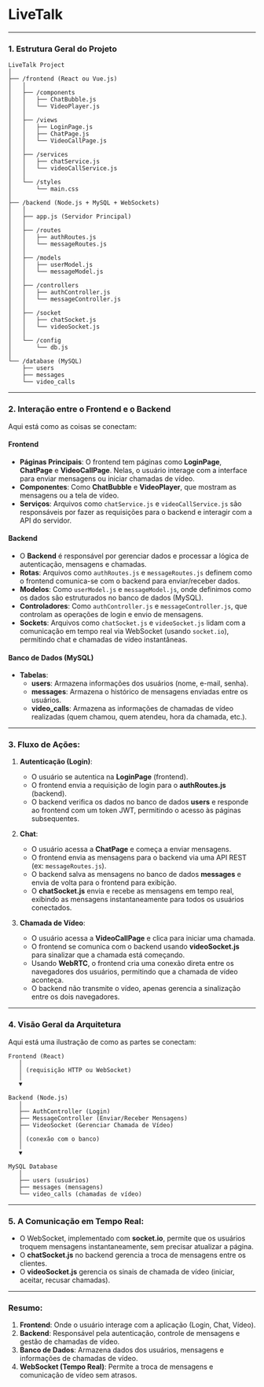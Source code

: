 # LiveTalk

---

### 1. **Estrutura Geral do Projeto**

```
LiveTalk Project
│
├── /frontend (React ou Vue.js)
│   │
│   ├── /components
│   │   ├── ChatBubble.js
│   │   └── VideoPlayer.js
│   │
│   ├── /views
│   │   ├── LoginPage.js
│   │   ├── ChatPage.js
│   │   └── VideoCallPage.js
│   │
│   ├── /services
│   │   ├── chatService.js
│   │   └── videoCallService.js
│   │
│   └── /styles
│       └── main.css
│
├── /backend (Node.js + MySQL + WebSockets)
│   │
│   ├── app.js (Servidor Principal)
│   │
│   ├── /routes
│   │   ├── authRoutes.js
│   │   └── messageRoutes.js
│   │
│   ├── /models
│   │   ├── userModel.js
│   │   └── messageModel.js
│   │
│   ├── /controllers
│   │   ├── authController.js
│   │   └── messageController.js
│   │
│   ├── /socket
│   │   ├── chatSocket.js
│   │   └── videoSocket.js
│   │
│   └── /config
│       └── db.js
│
└── /database (MySQL)
    ├── users
    ├── messages
    └── video_calls
```

---

### 2. **Interação entre o Frontend e o Backend**

Aqui está como as coisas se conectam:

#### **Frontend**
- **Páginas Principais**: O frontend tem páginas como **LoginPage**, **ChatPage** e **VideoCallPage**. Nelas, o usuário interage com a interface para enviar mensagens ou iniciar chamadas de vídeo.
- **Componentes**: Como **ChatBubble** e **VideoPlayer**, que mostram as mensagens ou a tela de vídeo.
- **Serviços**: Arquivos como `chatService.js` e `videoCallService.js` são responsáveis por fazer as requisições para o backend e interagir com a API do servidor.

#### **Backend**
- O **Backend** é responsável por gerenciar dados e processar a lógica de autenticação, mensagens e chamadas.
- **Rotas**: Arquivos como `authRoutes.js` e `messageRoutes.js` definem como o frontend comunica-se com o backend para enviar/receber dados.
- **Modelos**: Como `userModel.js` e `messageModel.js`, onde definimos como os dados são estruturados no banco de dados (MySQL).
- **Controladores**: Como `authController.js` e `messageController.js`, que controlam as operações de login e envio de mensagens.
- **Sockets**: Arquivos como `chatSocket.js` e `videoSocket.js` lidam com a comunicação em tempo real via WebSocket (usando `socket.io`), permitindo chat e chamadas de vídeo instantâneas.

#### **Banco de Dados (MySQL)**
- **Tabelas**:
  - **users**: Armazena informações dos usuários (nome, e-mail, senha).
  - **messages**: Armazena o histórico de mensagens enviadas entre os usuários.
  - **video_calls**: Armazena as informações de chamadas de vídeo realizadas (quem chamou, quem atendeu, hora da chamada, etc.).

---

### 3. **Fluxo de Ações:**

1. **Autenticação (Login)**:
   - O usuário se autentica na **LoginPage** (frontend).
   - O frontend envia a requisição de login para o **authRoutes.js** (backend).
   - O backend verifica os dados no banco de dados **users** e responde ao frontend com um token JWT, permitindo o acesso às páginas subsequentes.

2. **Chat**:
   - O usuário acessa a **ChatPage** e começa a enviar mensagens.
   - O frontend envia as mensagens para o backend via uma API REST (ex: `messageRoutes.js`).
   - O backend salva as mensagens no banco de dados **messages** e envia de volta para o frontend para exibição.
   - O **chatSocket.js** envia e recebe as mensagens em tempo real, exibindo as mensagens instantaneamente para todos os usuários conectados.

3. **Chamada de Vídeo**:
   - O usuário acessa a **VideoCallPage** e clica para iniciar uma chamada.
   - O frontend se comunica com o backend usando **videoSocket.js** para sinalizar que a chamada está começando.
   - Usando **WebRTC**, o frontend cria uma conexão direta entre os navegadores dos usuários, permitindo que a chamada de vídeo aconteça.
   - O backend não transmite o vídeo, apenas gerencia a sinalização entre os dois navegadores.

---

### 4. **Visão Geral da Arquitetura**

Aqui está uma ilustração de como as partes se conectam:

```
Frontend (React)
   │
   │ (requisição HTTP ou WebSocket)
   │
   ▼

Backend (Node.js)
   │
   ├── AuthController (Login)
   ├── MessageController (Enviar/Receber Mensagens)
   ├── VideoSocket (Gerenciar Chamada de Vídeo)
   │
   │ (conexão com o banco)
   │
   ▼

MySQL Database
   │
   ├── users (usuários)
   ├── messages (mensagens)
   └── video_calls (chamadas de vídeo)
```

---

### 5. **A Comunicação em Tempo Real:**

- O WebSocket, implementado com **socket.io**, permite que os usuários troquem mensagens instantaneamente, sem precisar atualizar a página.
- O **chatSocket.js** no backend gerencia a troca de mensagens entre os clientes.
- O **videoSocket.js** gerencia os sinais de chamada de vídeo (iniciar, aceitar, recusar chamadas).

---

### Resumo:

1. **Frontend**: Onde o usuário interage com a aplicação (Login, Chat, Vídeo).
2. **Backend**: Responsável pela autenticação, controle de mensagens e gestão de chamadas de vídeo.
3. **Banco de Dados**: Armazena dados dos usuários, mensagens e informações de chamadas de vídeo.
4. **WebSocket (Tempo Real)**: Permite a troca de mensagens e comunicação de vídeo sem atrasos.
